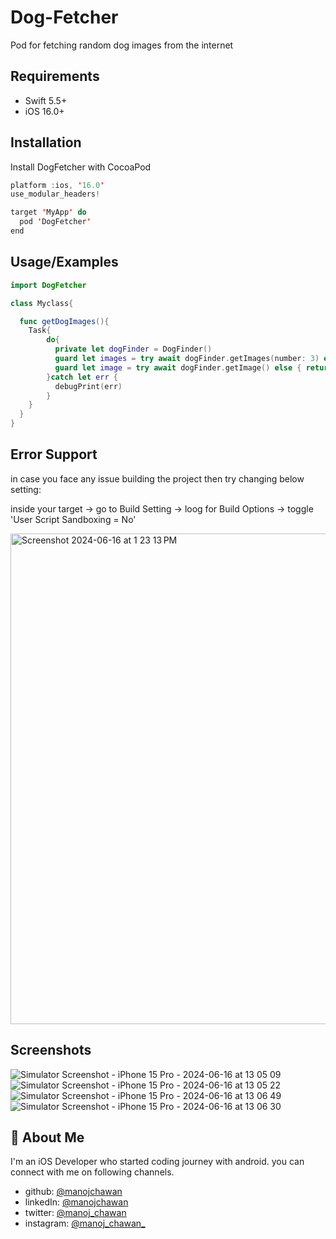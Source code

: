 # Dog-Fetcher

Pod for fetching random dog images from the internet


## Requirements

* Swift 5.5+
* iOS 16.0+
## Installation

Install DogFetcher with CocoaPod

```swift
platform :ios, '16.0'
use_modular_headers!

target 'MyApp' do
  pod 'DogFetcher'
end
```
    
## Usage/Examples

```swift
import DogFetcher

class Myclass{

  func getDogImages(){
    Task{
        do{
          private let dogFinder = DogFinder()
          guard let images = try await dogFinder.getImages(number: 3) else { return }
          guard let image = try await dogFinder.getImage() else { return }
        }catch let err {
          debugPrint(err)
        }
    }
  } 
}

```


## Error Support

in case you face any issue building the project then try changing below setting: 

inside your target -> go to Build Setting -> loog for Build Options ->
toggle 'User Script Sandboxing = No'

<img width="785" alt="Screenshot 2024-06-16 at 1 23 13 PM" src="https://github.com/manojchawan/dog-fetcher-sdk/assets/30523794/fd0dfb85-4f60-4b6a-aa1b-8ec245a7347c">



## Screenshots
![Simulator Screenshot - iPhone 15 Pro - 2024-06-16 at 13 05 09](https://github.com/manojchawan/dog-fetcher-sdk/assets/30523794/fe6e171b-adf3-451c-981e-a519bf9a3391)
![Simulator Screenshot - iPhone 15 Pro - 2024-06-16 at 13 05 22](https://github.com/manojchawan/dog-fetcher-sdk/assets/30523794/97edd996-1e08-4400-bb1b-c3a270d9092d)
![Simulator Screenshot - iPhone 15 Pro - 2024-06-16 at 13 06 49](https://github.com/manojchawan/dog-fetcher-sdk/assets/30523794/b6446794-0297-423d-a6d1-4d92dcfcbc5a)
![Simulator Screenshot - iPhone 15 Pro - 2024-06-16 at 13 06 30](https://github.com/manojchawan/dog-fetcher-sdk/assets/30523794/eb7a181f-b8dd-49cc-98df-2b02592ebce7)



## 🚀 About Me
I'm an iOS Developer who started coding journey with android. you can connect with me on following channels.

- github: [@manojchawan](https://github.com/manojchawan)
- linkedIn: [@manojchawan](https://www.linkedin.com/in/manojchawan)
- twitter: [@manoj_chawan](https://twitter.com/manoj_chawan)
- instagram: [@manoj_chawan_](https://www.instagram.com/manoj_chawan_)


